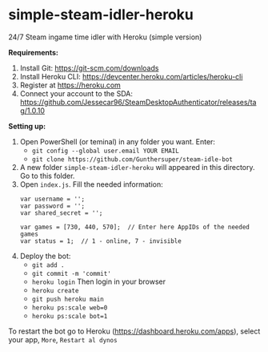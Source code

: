 # simple-steam-idler-heroku
24/7 Steam ingame time idler with Heroku (simple version)

**Requirements:**

1. Install Git: https://git-scm.com/downloads
2. Install Heroku CLI: https://devcenter.heroku.com/articles/heroku-cli
3. Register at https://heroku.com
4. Connect your account to the SDA: https://github.com/Jessecar96/SteamDesktopAuthenticator/releases/tag/1.0.10

**Setting up:**
1. Open PowerShell (or teminal) in any folder you want. Enter:
    - `git config --global user.email YOUR EMAIL `
    - `git clone https://github.com/Gunthersuper/steam-idle-bot`
2. A new folder `simple-steam-idler-heroku` will appeared in this directory. Go to this folder.
3. Open `index.js`. Fill the needed information: 
   ```
   var username = '';
   var password = '';
   var shared_secret = '';

   var games = [730, 440, 570];  // Enter here AppIDs of the needed games
   var status = 1;  // 1 - online, 7 - invisible
   ```
4. Deploy the bot:
    - `git add .`
    - `git commit -m 'commit'`
    - `heroku login`
Then login in your browser
    - `heroku create`
    - `git push heroku main`
    - `heroku ps:scale web=0`
    - `heroku ps:scale bot=1`
    
To restart the bot go to Heroku (https://dashboard.heroku.com/apps), select your app, `More`, `Restart al dynos`
